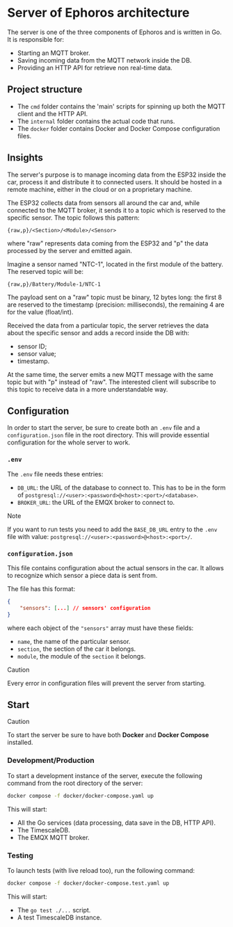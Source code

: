 # Server of Ephoros architecture

The server is one of the three components of Ephoros and is written in Go. It is responsible for:

- Starting an MQTT broker.
- Saving incoming data from the MQTT network inside the DB.
- Providing an HTTP API for retrieve non real-time data.

## Project structure

- The `cmd` folder contains the 'main' scripts for spinning up both the MQTT client and the HTTP API.
- The `internal` folder contains the actual code that runs.
- The `docker` folder contains Docker and Docker Compose configuration files.

## Insights

The server's purpose is to manage incoming data from the ESP32 inside the car, process it and distribute it to connected users. It should be hosted in a remote machine, either in the cloud or on a proprietary machine. 

The ESP32 collects data from sensors all around the car and, while connected to the MQTT broker, it sends it to a topic which is reserved to the specific sensor. The topic follows this pattern:

```text
{raw,p}/<Section>/<Module>/<Sensor>
```

where "raw" represents data coming from the ESP32 and "p" the data processed by the server and emitted again.

Imagine a sensor named "NTC-1", located in the first module of the battery. The reserved topic will be:

```text
{raw,p}/Battery/Module-1/NTC-1
```

The payload sent on a "raw" topic must be binary, 12 bytes long: the first 8 are reserved to the timestamp (precision: milliseconds), the remaining 4 are for the value (float/int).

Received the data from a particular topic, the server retrieves the data about the specific sensor and adds a record inside the DB with:
- sensor ID;
- sensor value;
- timestamp.

At the same time, the server emits a new MQTT message with the same topic but with "p" instead of "raw". The interested client will subscribe to this topic to receive data in a more understandable way.

## Configuration

In order to start the server, be sure to create both an `.env` file and a `configuration.json` file in the root directory. This will provide essential configuration for the whole server to work.

### `.env`

The `.env` file needs these entries:

- `DB_URL`: the URL of the database to connect to. This has to be in the form of `postgresql://<user>:<password>@<host>:<port>/<database>`.
- `BROKER_URL`: the URL of the EMQX broker to connect to.

> [!NOTE]
> If you want to run tests you need to add the `BASE_DB_URL` entry to the `.env` file with value: `postgresql://<user>:<password>@<host>:<port>/`.

### `configuration.json`

This file contains configuration about the actual sensors in the car. It allows to recognize which sensor a piece data is sent from.

The file has this format:

```json
{
	"sensors": [...] // sensors' configuration
}
```

where each object of the `"sensors"` array must have these fields:

- `name`, the name of the particular sensor.
- `section`, the section of the car it belongs.
- `module`, the module of the `section` it belongs.

> [!CAUTION]
> Every error in configuration files will prevent the server from starting.

## Start

> [!CAUTION]
> To start the server be sure to have both **Docker** and **Docker Compose** installed.

### Development/Production

To start a development instance of the server, execute the following command from the root directory of the server:

```bash
docker compose -f docker/docker-compose.yaml up
```

This will start:

- All the Go services (data processing, data save in the DB, HTTP API).
- The TimescaleDB.
- The EMQX MQTT broker.

### Testing

To launch tests (with live reload too), run the following command:

```bash
docker compose -f docker/docker-compose.test.yaml up
```

This will start:

- The `go test ./...` script.
- A test TimescaleDB instance.

